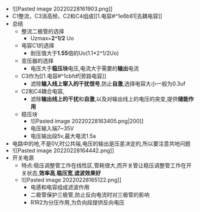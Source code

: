 - ![[Pasted image 20220228161903.png]]
- C1整流，C3消高频，C2和C4组成[[1.电容#^1e6b81|去耦电容]]
- 总结
	- 整流二极管的选择
		- Uzmax=**2^1/2** Uo
	- 电容C1的选择
		- 耐压值大于**1.55**倍的Uo(1.1\*2^1/2Uo)
	- 变压器的选择
		- 电压大于**稳压块**电压,电流大于需要的**输出**电流
	- C3作为[[1.电容#^1cbfdf|旁路电容]]
		- 滤除**输入线上窜入的干扰信号**,防止**自激**,选择电容大小一般为0.3uf
	- C2和C4耦合电容,
		- 滤除**输出线上的干扰**和**自激**,以及对输出线上的电压的突变,提供**储能作用**
	- 稳压块
		- ![[Pasted image 20220228163405.png|200]]
		- 电压输入端7~35V
		- 电压输出段5v,最大电流1.5a
- 电路中的地,不是0V,时公共端,电压的输出是压差决定的,所以要注意共地问题
- ![[Pasted image 20220228164442.png]]
- 开关电源
	- 特点:稳压调整管工作在线性区,管耗很大,而开关管让稳压调整管工作在开关状态,**效率高**,**稳压宽**,**滤波效果好**
	- ![[Pasted image 20220228165122.png]]
		- 电感和电容组成滤波作用
		- 二极管保护三极管,防止反向电流时对三极管的影响
		- R1R2为分压作用,为负向段提供反向电压